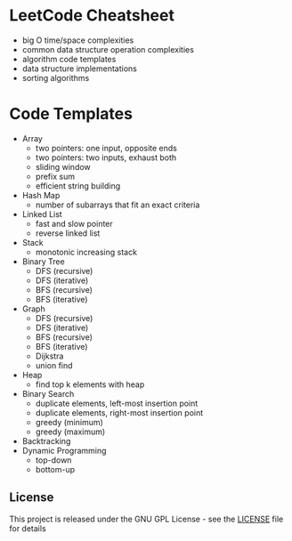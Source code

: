 # LeetCode Cheatsheet
- big O time/space complexities
- common data structure operation complexities
- algorithm code templates
- data structure implementations
- sorting algorithms

# Code Templates
- Array
    - two pointers: one input, opposite ends
    - two pointers: two inputs, exhaust both
    - sliding window
    - prefix sum
    - efficient string building
- Hash Map
    - number of subarrays that fit an exact criteria
- Linked List
    - fast and slow pointer
    - reverse linked list
- Stack
    - monotonic increasing stack
- Binary Tree
    - DFS (recursive)
    - DFS (iterative)
    - BFS (recursive)
    - BFS (iterative)
- Graph
    - DFS (recursive)
    - DFS (iterative)
    - BFS (recursive)
    - BFS (iterative)
    - Dijkstra
    - union find
- Heap
    - find top k elements with heap
- Binary Search
    - duplicate elements, left-most insertion point
    - duplicate elements, right-most insertion point
    - greedy (minimum)
    - greedy (maximum)
- Backtracking
- Dynamic Programming
    - top-down
    - bottom-up

## License
This project is released under the GNU GPL License - see the [LICENSE](LICENSE) file for details

